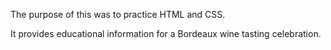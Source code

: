 The purpose of this was to practice HTML and CSS.

It provides educational information for a Bordeaux wine tasting celebration.
